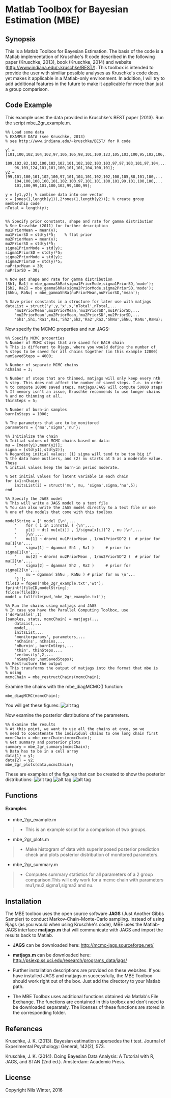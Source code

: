 # Matlab Toolbox for Bayesian Estimation (MBE)

## Synopsis

This is a Matlab Toolbox for Bayesian Estimation. The basis of the code is a Matlab implementation of Kruschke's R code described in the following paper (Kruschke, 2013), book (Kruschke, 2014) and website (http://www.indiana.edu/~kruschke/BEST/). This toolbox is intended to provide the user with similiar possible analyses as Kruschke's code does, yet makes it applicable in a Matlab-only environment. In addition, I will try to add additional features in the future to make it applicable for more than just a group comparison.


## Code Example

This example uses the data provided in Kruschke's BEST paper (2013).
Run the script mbe_2gr_example.m.

```
%% Load some data
% EXAMPLE DATA (see Kruschke, 2013)
% see http://www.indiana.edu/~kruschke/BEST/ for R code

y1 = [101,100,102,104,102,97,105,105,98,101,100,123,105,103,100,95,102,106,...
    109,102,82,102,100,102,102,101,102,102,103,103,97,97,103,101,97,104,...
    96,103,124,101,101,100,101,101,104,100,101];
y2 = [99,101,100,101,102,100,97,101,104,101,102,102,100,105,88,101,100,...
    104,100,100,100,101,102,103,97,101,101,100,101,99,101,100,100,...
    101,100,99,101,100,102,99,100,99];

y = [y1,y2]; % combine data into one vector
x = [ones(1,length(y1)),2*ones(1,length(y2))]; % create group membership code
nTotal = length(y);


%% Specify prior constants, shape and rate for gamma distribution
% See Kruschke (2011) for further description
mu1PriorMean = mean(y);
mu1PriorSD = std(y)*5;    % flat prior
mu2PriorMean = mean(y);
mu2PriorSD = std(y)*5;
sigma1PriorMode = std(y);
sigma1PriorSD = std(y)*5;
sigma2PriorMode = std(y);
sigma2PriorSD = std(y)*5;
nuPriorMean = 30;
nuPriorSD = 30;

% Now get shape and rate for gamma distribution
[Sh1, Ra1] = mbe_gammaShRa(sigma1PriorMode,sigma1PriorSD,'mode');
[Sh2, Ra2] = mbe_gammaShRa(sigma2PriorMode,sigma2PriorSD,'mode');
[ShNu, RaNu] = mbe_gammaShRa(nuPriorMean,nuPriorSD,'mean');

% Save prior constants in a structure for later use with matjags
dataList = struct('y',y,'x',x,'nTotal',nTotal,...
    'mu1PriorMean',mu1PriorMean,'mu1PriorSD',mu1PriorSD,...
    'mu2PriorMean',mu2PriorMean,'mu2PriorSD',mu2PriorSD,...
    'Sh1',Sh1,'Ra1',Ra1,'Sh2',Sh2,'Ra2',Ra2,'ShNu',ShNu,'RaNu',RaNu);
```
Now specify the MCMC properties and run JAGS:
```
%% Specify MCMC properties
% Number of MCMC steps that are saved for EACH chain
% This is different to Rjags, where you would define the number of
% steps to be saved for all chains together (in this example 12000)
numSavedSteps = 4000;

% Number of separate MCMC chains
nChains = 3;

% Number of steps that are thinned, matjags will only keep every nth
% step. This does not affect the number of saved steps. I.e. in order
% to compute 10000 saved steps, matjags/JAGS will compute 50000 steps
% If memory isn't an issue, Kruschke recommends to use longer chains
% and no thinning at all.
thinSteps = 5;

% Number of burn-in samples
burnInSteps = 1000;

% The parameters that are to be monitored
parameters = {'mu','sigma','nu'};

%% Initialize the chain
% Initial values of MCMC chains based on data:
mu = [mean(y1),mean(y2)];
sigma = [std(y1),std(y2)];
% Regarding initial values: (1) sigma will tend to be too big if
% the data have outliers, and (2) nu starts at 5 as a moderate value. These
% initial values keep the burn-in period moderate.

% Set initial values for latent variable in each chain
for i=1:nChains
    initsList(i) = struct('mu', mu, 'sigma',sigma,'nu',5);
end

%% Specify the JAGS model
% This will write a JAGS model to a text file
% You can also write the JAGS model directly to a text file or use
% one of the models that come with this toolbox

modelString = [' model {\n',...
    '    for ( i in 1:nTotal ) {\n',...
    '    y[i] ~ dt( mu[x[i]] , 1/sigma[x[i]]^2 , nu )\n',...
    '    }\n',...
    '    mu[1] ~ dnorm( mu1PriorMean , 1/mu1PriorSD^2 )  # prior for mu[1]\n',...
    '    sigma[1] ~ dgamma( Sh1 , Ra1 )     # prior for sigma[1]\n',...
    '    mu[2] ~ dnorm( mu2PriorMean , 1/mu2PriorSD^2 )  # prior for mu[2]\n',...
    '    sigma[2] ~ dgamma( Sh2 , Ra2 )     # prior for sigma[2]\n',...
    '    nu ~ dgamma( ShNu , RaNu ) # prior for nu \n'...
    '}'];
fileID = fopen('mbe_2gr_example.txt','wt');
fprintf(fileID,modelString);
fclose(fileID);
model = fullfile(pwd,'mbe_2gr_example.txt');

%% Run the chains using matjags and JAGS
% In case you have the Parallel Computing Toolbox, use ('doParallel',1)
[samples, stats, mcmcChain] = matjags(...
    dataList,...
    model,...
    initsList,...
    'monitorparams', parameters,...
    'nChains', nChains,...
    'nBurnin', burnInSteps,...
    'thin', thinSteps,...
    'verbosity',2,...
    'nSamples',numSavedSteps);
%% Restructure the output
% This transforms the output of matjags into the format that mbe is
% using
mcmcChain = mbe_restructChains(mcmcChain);
```
Examine the chains with the mbe_diagMCMC() function:
```
mbe_diagMCMC(mcmcChain);
```
You will get these figures:
![alt tag](https://cloud.githubusercontent.com/assets/17763631/14428037/2d3a72a4-ffef-11e5-8d12-eb2f98f4f108.jpg)

Now examine the posterior distributions of the parameters.
```
%% Examine the results
% At this point, we want to use all the chains at once, so we
% need to concatenate the individual chains to one long chain first
mcmcChain = mbe_concChains(mcmcChain);
% Get summary and posterior plots
summary = mbe_2gr_summary(mcmcChain);
% Data has to be in a cell array
data{1} = y1;
data{2} = y2;
mbe_2gr_plots(data,mcmcChain);
```
These are examples of the figures that can be created to show the posterior distributions:
![alt tag](https://cloud.githubusercontent.com/assets/17763631/14428032/2d2907c6-ffef-11e5-8db6-b8103da62c78.jpg)
![alt tag](https://cloud.githubusercontent.com/assets/17763631/14428036/2d380186-ffef-11e5-8165-301fa3f731d1.jpg)
![alt tag](https://cloud.githubusercontent.com/assets/17763631/14428034/2d3323fa-ffef-11e5-8fcb-c0163dd34dfe.jpg)


## Functions
#### Examples
* mbe_2gr_example.m
> - This is an example script for a comparison of two groups.

* mbe_2gr_plots.m
> - Make histogram of data with superimposed posterior prediction check and plots posterior distribution of monitored parameters.

* mbe_2gr_summary.m
> - Computes summary statistics for all parameters of a 2 group comparison.This will only work for a mcmc chain with parameters mu1,mu2,sigma1,sigma2 and nu.




## Installation

The MBE toolbox uses the open source software **JAGS** (Just Another Gibbs Sampler) to conduct Markov-Chain-Monte-Carlo sampling. Instead of using Rjags (as you would when using Kruschke's code), MBE uses the Matlab-JAGS interface **matjags.m** that will communicate with JAGS and import the results back to Matlab.

* **JAGS** can be downloaded here: http://mcmc-jags.sourceforge.net/

* **matjags.m** can be downloaded here: http://psiexp.ss.uci.edu/research/programs_data/jags/

* Further installation descriptions are provided on these websites. If you have installed JAGS and matjags.m successfully, the MBE Toolbox should work right out of the box. Just add the directory to your Matlab path.

* The MBE Toolbox uses additional functions obtained via Matlab's File Exchange. The functions are contained in this toolbox and don't need to be downloaded separately. The licenses of these functions are stored in the corresponding folder.


## References

Kruschke, J. K. (2013). Bayesian estimation supersedes the t test. Journal of Experimental Psychology: General, 142(2), 573.

Kruschke, J. K. (2014). Doing Bayesian Data Analysis: A Tutorial with R, JAGS, and STAN (2nd ed.). Amsterdam: Academic Press.


## License

Copyright Nils Winter, 2016
